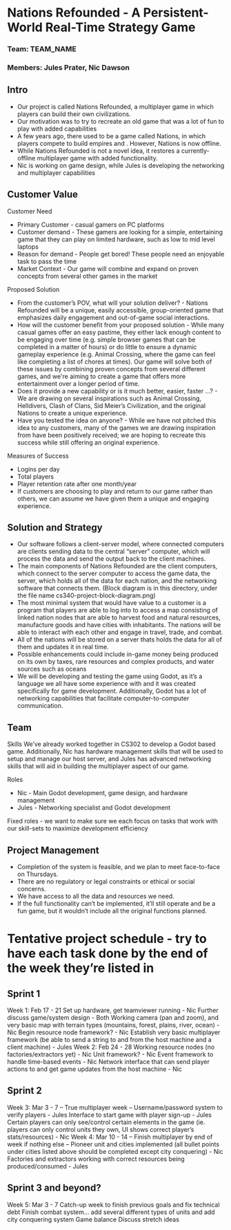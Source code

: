  # Nations Refounded - A Persistent-World Real-Time Strategy Game 
### Team: TEAM_NAME
### Members: Jules Prater, Nic Dawson

## Intro
- Our project is called Nations Refounded, a multiplayer game in which players can build their own civilizations.
- Our motivation was to try to recreate an old game that was a lot of fun to play with added capabilities
- A few years ago, there used to be a game called Nations, in which players compete to build empires and . However, Nations is now offline.
- While Nations Refounded is not a novel idea, it restores a currently-offline multiplayer game with added functionality.
- Nic is working on game design, while Jules is developing the networking and multiplayer capabilities

## Customer Value
Customer Need 
- Primary Customer - casual gamers on PC platforms
- Customer demand - These gamers are looking for a simple, entertaining game that they can play on limited hardware, such as low to mid level laptops
- Reason for demand - People get bored! These people need an enjoyable task to pass the time
- Market Context - Our game will combine and expand on proven concepts from several other games in the market

Proposed Solution
- From the customer’s POV, what will your solution deliver? - Nations Refounded will be a unique, easily accessible, group-oriented game that emphasizes daily engagement and out-of-game social interactions.
- How will the customer benefit from your proposed solution - While many casual games offer an easy pastime, they either lack enough content to be engaging over time (e.g. simple browser games that can be completed in a matter of hours) or do little to ensure a dynamic gameplay experience (e.g. Animal Crossing, where the game can feel like completing a list of chores at times). Our game will solve both of these issues by combining proven concepts from several different games, and we're aiming to create a game that offers more entertainment over a longer period of time.
- Does it provide a new capability or is it much better, easier, faster …? - We are drawing on several inspirations such as Animal Crossing, Helldivers, Clash of Clans, Sid Meier’s Civilization, and the original Nations to create a unique experience.
- Have you tested the idea on anyone? - While we have not pitched this idea to any customers, many of the games we are drawing inspiration from have been positively received; we are hoping to recreate this success while still offering an original experience.

Measures of Success
- Logins per day
- Total players
- Player retention rate after one month/year
- If customers are choosing to play and return to our game rather than others, we can assume we have given them a unique and engaging experience.

## Solution and Strategy
- Our software follows a client-server model, where connected computers are clients sending data to the central “server” computer, which will process the data and send the output back to the client machines. 
- The main components of Nations Refounded are the client computers, which connect to the server computer to access the game data, the server, which holds all of the data for each nation, and the networking software that connects them.
(Block diagram is in this directory, under the file name cs340-project-block-diagram.png)
- The most minimal system that would have value to a customer is a program that players are able to log into to access a map consisting of linked nation nodes that are able to harvest food and natural resources, manufacture goods and have cities with inhabitants. The nations will be able to interact with each other and engage in travel, trade, and combat.
- All of the nations will be stored on a server thats holds the data for all of them and updates it in real time.
- Possible enhancements could include in-game money being produced on its own by taxes, rare resources and complex products, and water sources such as oceans
- We will be developing and testing the game using Godot, as it’s a language we all have some experience with and it was created specifically for game development. Additionally, Godot has a lot of networking capabilities that facilitate computer-to-computer communication.

## Team
Skills
We’ve already worked together in CS302 to develop a Godot based game. Additionally, Nic has hardware management skills that will be used to setup and manage our host server, and Jules has advanced networking skills that will aid in building the multiplayer aspect of our game.

Roles
- Nic - Main Godot development, game design, and hardware management
- Jules - Networking specialist and Godot development

Fixed roles - we want to make sure we each focus on tasks that work with our skill-sets to maximize development efficiency


## Project Management
- Completion of the system is feasible, and we plan to meet face-to-face on Thursdays.
- There are no regulatory or legal constraints or ethical or social concerns.
- We have access to all the data and resources we need.
- If the full functionality can’t be implemented, it’ll still operate and be a fun game, but it wouldn’t include all the original functions planned.

# Tentative project schedule - try to have each task done by the end of the week they’re listed in
## Sprint 1
Week 1: Feb 17 - 21
Set up hardware, get teamviewer running - Nic
Further discuss game/system design - Both
Working camera (pan and zoom), and very basic map with terrain types (mountains, forest, plains, river, ocean) - Nic
Begin resource node framework? - Nic
Establish very basic multiplayer framework (be able to send a string to and from the host machine and a client machine) - Jules
Week 2: Feb 24 - 28
Working resource nodes (no factories/extractors yet) - Nic
Unit framework? - Nic
Event framework to handle time-based events - Nic
Network interface that can send player actions to and get game updates from the host machine - Nic

## Sprint 2
Week 3: Mar 3 - 7
– True multiplayer week –
Username/password system to verify players - Jules
Interface to start game with player sign-up - Jules
Certain players can only see/control certain elements in the game (ie. players can only control units they own, UI shows correct player’s stats/resources) - Nic
Week 4: Mar 10 - 14
– Finish multiplayer by end of week if nothing else –
Pioneer unit and cities implemented (all bullet points under cities listed above should be completed except city conquering) - Nic
Factories and extractors working with correct resources being produced/consumed - Jules

## Sprint 3 and beyond?
Week 5: Mar 3 - 7
Catch-up week to finish previous goals and fix technical debt
Finish combat system… add several different types of units and add city conquering system
Game balance
Discuss stretch ideas


